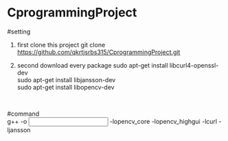 # CprogrammingProject

#setting <br/>
1. first clone this project
   git clone https://github.com/qkrtjsrbs315/CprogrammingProject.git

2. second download every package
   sudo apt-get install libcurl4-openssl-dev    <!--curl package download--> <br/>
   sudo apt-get install libjansson-dev  <!--jansson package download--> <br/>
   sudo apt-get install libopencv-dev <!--opencv package download--> <br/>


<br/>


#command <br/>
g++ -o <output file name> <input cpp file name> -lopencv_core -lopencv_highgui -lcurl -ljansson
